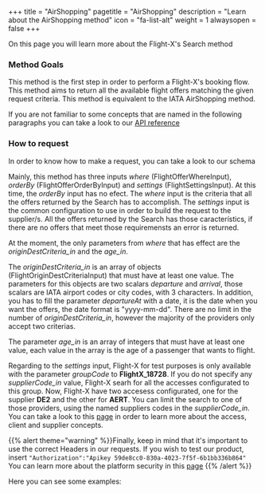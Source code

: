 +++
title = "AirShopping"
pagetitle = "AirShopping"
description = "Learn about the AirShopping method"
icon = "fa-list-alt"
weight = 1
alwaysopen = false
+++



On this page you will learn more about the Flight-X's Search method 



### Method Goals


This method is the first step in order to perform a Flight-X's booking flow. This method aims to return all the available flight offers matching the given request criteria. This method is equivalent to the IATA AirShopping method. 

If you are not familiar to some concepts that are named in the following paragraphs you can take a look to our [API reference](/hotel-x/reference)

### How to request

In order to know how to make a request, you can take a look to our schema <!-- TODO Add url-->

Mainly, this method has three inputs *where* (FlightOfferWhereInput), *orderBy* (FlightOfferOrderByInput) and *settings* (FlightSettingsInput). At this time, the *orderBy* input has no efect. The *where* input is the criteria that all the offers returned by the Search has to accomplish. The *settings* input is the common configuration to use in order to build the request to the supplier/s. All the offers returned by the Search has those característics, if there are no offers that meet those requiremensts an error is returned.

At the moment, the only parameters from *where* that has effect are the *originDestCriteria_in* and the *age_in*.

The *originDestCriteria_in* is an array of objects (FlightOriginDestCriteriaInput) that must have at least one value. The parameters for this objects are two scalars *departure* and *arrival*, those scalars are IATA airport codes or city codes, with 3 characters. In addition, you has to fill the parameter *departureAt* with a date, it is the date when you want the offers, the date format is "yyyy-mm-dd". There are no limit in the number of *originDestCriteria_in*, however the majority of the providers only accept two criterias.

The parameter *age_in* is an array of integers that must have at least one value, each value in the array is the age of a passenger that wants to flight.

Regarding to the *settings* input, Flight-X for test purposes is only available with the parameter *groupCode* to **FlightX_18728**. If you do not specify any *supplierCode_in* value, Flight-X searh for all the accesses configurated to this group. Now, Flight-X have two accesess configurated, one for the supplier **DE2** and the other for **AERT**. You can limit the search to one of those providers, using the named suppliers codes in the *supplierCode_in*. You can take a look to this [page](/hotel-x/concepts/basicconcepts/supplier-access-client-context/) in order to learn more about the access, client and supplier concepts.

{{% alert theme="warning" %}}Finally, keep in mind that it's important to use the correct Headers in our requests.
If you wish to test our product, insert `"Authorization":"Apikey 59de8cc0-830a-4023-7f5f-6b1bb336b864"`
You can learn more about the platform security in this [page](/travelgatex/security/)
{{% /alert %}}


Here you can see some examples:







